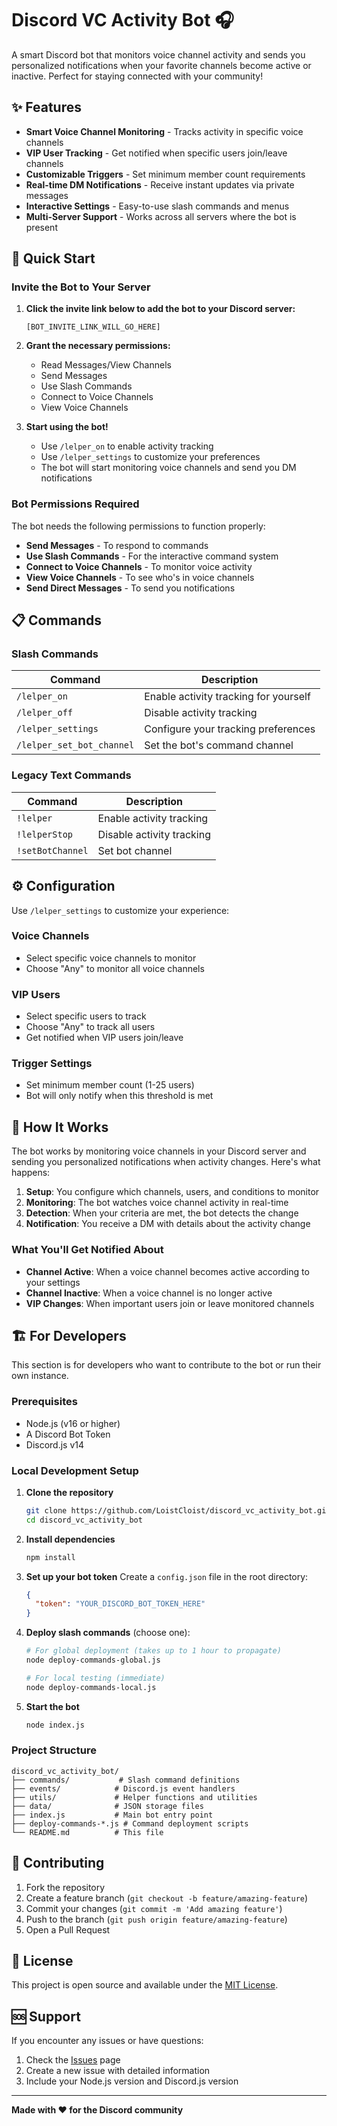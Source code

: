 # Discord VC Activity Bot 🎧

A smart Discord bot that monitors voice channel activity and sends you personalized notifications when your favorite channels become active or inactive. Perfect for staying connected with your community!

## ✨ Features

- **Smart Voice Channel Monitoring** - Tracks activity in specific voice channels
- **VIP User Tracking** - Get notified when specific users join/leave channels
- **Customizable Triggers** - Set minimum member count requirements
- **Real-time DM Notifications** - Receive instant updates via private messages
- **Interactive Settings** - Easy-to-use slash commands and menus
- **Multi-Server Support** - Works across all servers where the bot is present

## 🚀 Quick Start

### Invite the Bot to Your Server

1. **Click the invite link below to add the bot to your Discord server:**
   ```
   [BOT_INVITE_LINK_WILL_GO_HERE]
   ```

2. **Grant the necessary permissions:**
   - Read Messages/View Channels
   - Send Messages
   - Use Slash Commands
   - Connect to Voice Channels
   - View Voice Channels

3. **Start using the bot!**
   - Use `/lelper_on` to enable activity tracking
   - Use `/lelper_settings` to customize your preferences
   - The bot will start monitoring voice channels and send you DM notifications

### Bot Permissions Required

The bot needs the following permissions to function properly:
- **Send Messages** - To respond to commands
- **Use Slash Commands** - For the interactive command system
- **Connect to Voice Channels** - To monitor voice activity
- **View Voice Channels** - To see who's in voice channels
- **Send Direct Messages** - To send you notifications

## 📋 Commands

### Slash Commands

| Command | Description |
|---------|-------------|
| `/lelper_on` | Enable activity tracking for yourself |
| `/lelper_off` | Disable activity tracking |
| `/lelper_settings` | Configure your tracking preferences |
| `/lelper_set_bot_channel` | Set the bot's command channel |

### Legacy Text Commands

| Command | Description |
|---------|-------------|
| `!lelper` | Enable activity tracking |
| `!lelperStop` | Disable activity tracking |
| `!setBotChannel` | Set bot channel |

## ⚙️ Configuration

Use `/lelper_settings` to customize your experience:

### Voice Channels
- Select specific voice channels to monitor
- Choose "Any" to monitor all voice channels

### VIP Users
- Select specific users to track
- Choose "Any" to track all users
- Get notified when VIP users join/leave

### Trigger Settings
- Set minimum member count (1-25 users)
- Bot will only notify when this threshold is met

## 🔧 How It Works

The bot works by monitoring voice channels in your Discord server and sending you personalized notifications when activity changes. Here's what happens:

1. **Setup**: You configure which channels, users, and conditions to monitor
2. **Monitoring**: The bot watches voice channel activity in real-time
3. **Detection**: When your criteria are met, the bot detects the change
4. **Notification**: You receive a DM with details about the activity change

### What You'll Get Notified About

- **Channel Active**: When a voice channel becomes active according to your settings
- **Channel Inactive**: When a voice channel is no longer active
- **VIP Changes**: When important users join or leave monitored channels

## 🏗️ For Developers

This section is for developers who want to contribute to the bot or run their own instance.

### Prerequisites
- Node.js (v16 or higher)
- A Discord Bot Token
- Discord.js v14

### Local Development Setup

1. **Clone the repository**
   ```bash
   git clone https://github.com/LoistCloist/discord_vc_activity_bot.git
   cd discord_vc_activity_bot
   ```

2. **Install dependencies**
   ```bash
   npm install
   ```

3. **Set up your bot token**
   Create a `config.json` file in the root directory:
   ```json
   {
     "token": "YOUR_DISCORD_BOT_TOKEN_HERE"
   }
   ```

4. **Deploy slash commands** (choose one):
   ```bash
   # For global deployment (takes up to 1 hour to propagate)
   node deploy-commands-global.js
   
   # For local testing (immediate)
   node deploy-commands-local.js
   ```

5. **Start the bot**
   ```bash
   node index.js
   ```

### Project Structure

```
discord_vc_activity_bot/
├── commands/           # Slash command definitions
├── events/            # Discord.js event handlers
├── utils/             # Helper functions and utilities
├── data/              # JSON storage files
├── index.js           # Main bot entry point
├── deploy-commands-*.js # Command deployment scripts
└── README.md          # This file
```

## 🤝 Contributing

1. Fork the repository
2. Create a feature branch (`git checkout -b feature/amazing-feature`)
3. Commit your changes (`git commit -m 'Add amazing feature'`)
4. Push to the branch (`git push origin feature/amazing-feature`)
5. Open a Pull Request

## 📝 License

This project is open source and available under the [MIT License](LICENSE).

## 🆘 Support

If you encounter any issues or have questions:

1. Check the [Issues](https://github.com/LoistCloist/discord_vc_activity_bot/issues) page
2. Create a new issue with detailed information
3. Include your Node.js version and Discord.js version


---

**Made with ❤️ for the Discord community**